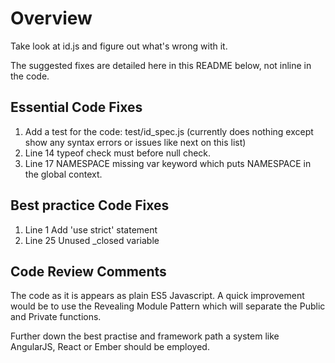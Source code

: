 # Overview

Take look at id.js and figure out what's wrong with it.

The suggested fixes are detailed here in this README below, not inline in the code.

## Essential Code Fixes

1. Add a test for the code: test/id_spec.js (currently does nothing except show any syntax errors or issues like next on this list)
2. Line 14 typeof check must before null check.
3. Line 17 NAMESPACE missing var keyword which puts NAMESPACE in the global context.

## Best practice Code Fixes

1. Line 1 Add 'use strict' statement
2. Line 25 Unused _closed variable

## Code Review Comments

The code as it is appears as plain ES5 Javascript.
A quick improvement would be to use the Revealing Module Pattern which will separate the Public and Private functions.

Further down the best practise and framework path a system like AngularJS, React or Ember should be employed.

